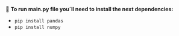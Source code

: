 🚀 **To run main.py file you´ll need to install the next dependencies:**
  * `pip install pandas`
  * `pip install numpy`
